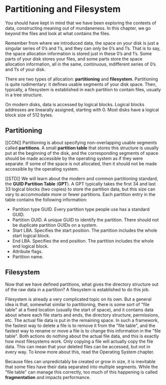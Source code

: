 # Partitioning and Filesystem

You should have kept in mind that we have been exploring the contexts of data, constructing meaning out of mundaneness. In this chapter, we go beyond the files and look at what contains the files.

Remember from where we introduced data, the space on your disk is just a singular series of 0’s and 1’s, and they can *only* be 0’s and 1’s. That is to say, the space allocation information is stored just in these 0’s and 1’s. Some parts of your disk stores your files, and some parts store the space allocation information, all in the same, continuous, indifferent series of 0’s and 1’s of your disk.

There are two types of allocation: **partitioning** and **filesystem**. Partitioning is quite rudimentary: it defines usable segments of your disk space. Then, typically, a filesystem is established in each partition to contain files, usually in a tree structure.

On modern disks, data is accessed by logical blocks. Logical blocks addresses are linearally assigned, starting with 0. Most disks have a logical block size of 512 bytes.

## Partitioning

[[CON]] Partitioning is about specifying non-overlapping usable segments called **partitions**. A small **partition table** that stores this structure is usually put at the beginning of the disk, and the corresponding segments of space should be made accessible by the operating system as if they were separate. If some of the space is not allocated, then it should not be made accessible by the operating system.

[[STD]] We will learn about the modern and common partitioning standard, the **GUID Partition Table** (**GPT**). A GPT typically takes the first 34 and last 33 logical blocks (two copies) to store the partition data, but this size can vary to accommodate more or fewer partitions. Each partition entry in the table contains the following information:

- Partition type GUID. Every partition type people use has a standard GUID.
- Partition GUID. A unique GUID to identify the partition. There should not be duplicate partition GUIDs on a system.
- Start LBA. Specifies the start position. The partition includes the whole start logical block.
- End LBA. Specifies the end position. The partition includes the whole end logical block.
- Attribute flags.
- Partition name.

## Filesystem

Now that we have defined partitions, what gives the directory structure out of the raw data in a partition? A filesystem is established to do this job.

Filesystem is already a very complicated topic on its own. But a general idea is that, somewhat similar to partitioning, there is some sort of "file table" at a fixed location (usually the start of space), and it contains data about where each file starts and ends, the directory structure, permissions, etc. The actual file data is put in the remaining space. In such a framework, the fastest way to delete a file is to remove it from the "file table", and the fastest way to rename or move a file is to change this information in the "file table". Both actions do nothing about the actual file data, and this is exactly how most filesystems work. Only copying a file will actually copy the file data. This can mean that your deleted files can be accessed, but not in every way. To know more about this, read the Operating System chapter.

Because files can unpredictably be created or grow in size, it is inevitable that some files have their data separated into multiple segments. While the "file table" can manage this correctly, too much of this happening is called **fragmentation** and impacts performance.
